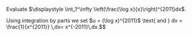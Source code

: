 Evaluate $\displaystyle \int_1^\infty \left(\frac{\log x}{x}\right)^{2011}dx$.

<div style='display: none'>
int u dv = uv - ind v du
</div>
Using integration by parts we set $u = (\log x)^{2011}$ \text{ and } dv = \frac{1}{x^{2011}} \,dx= x^{-2011}\,dx.$$